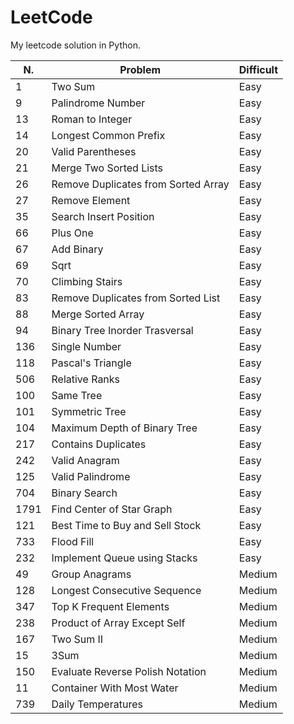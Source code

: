 # LeetCode
My leetcode solution in Python.

|N.|Problem|Difficult|
|---|---|---|
|1|Two Sum|Easy|
|9|Palindrome Number|Easy|
|13|Roman to Integer|Easy|
|14|Longest Common Prefix|Easy|
|20|Valid Parentheses|Easy|
|21|Merge Two Sorted Lists|Easy|
|26|Remove Duplicates from Sorted Array|Easy|
|27|Remove Element|Easy|
|35|Search Insert Position|Easy|
|66|Plus One|Easy|
|67|Add Binary|Easy|
|69|Sqrt|Easy|
|70|Climbing Stairs|Easy|
|83|Remove Duplicates from Sorted List|Easy|
|88|Merge Sorted Array|Easy|
|94|Binary Tree Inorder Trasversal|Easy|
|136|Single Number|Easy|
|118|Pascal's Triangle|Easy|
|506|Relative Ranks|Easy|
|100|Same Tree|Easy|
|101|Symmetric Tree|Easy|
|104|Maximum Depth of Binary Tree|Easy|
|217|Contains Duplicates|Easy|
|242|Valid Anagram|Easy|
|125|Valid Palindrome|Easy|
|704|Binary Search|Easy|
|1791|Find Center of Star Graph|Easy|
|121|Best Time to Buy and Sell Stock|Easy|
|733|Flood Fill|Easy|
|232|Implement Queue using Stacks|Easy|
|49|Group Anagrams|Medium|
|128|Longest Consecutive Sequence|Medium|
|347|Top K Frequent Elements|Medium|
|238|Product of Array Except Self|Medium|
|167|Two Sum II|Medium|
|15|3Sum|Medium|
|150|Evaluate Reverse Polish Notation|Medium|
|11|Container With Most Water|Medium|
|739|Daily Temperatures|Medium|